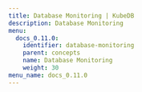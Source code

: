 ```yaml
---
title: Database Monitoring | KubeDB
description: Database Monitoring
menu:
  docs_0.11.0:
    identifier: database-monitoring
    parent: concepts
    name: Database Monitoring
    weight: 30
menu_name: docs_0.11.0
---
```


